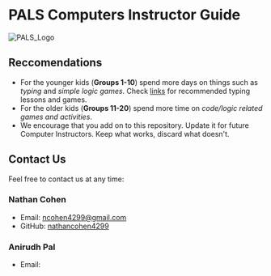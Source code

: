 # PALS Computers Instructor Guide
![PALS_Logo](/PALS_CS_2018/Assets/Misc/PALS.png)

## Reccomendations
* For the younger kids (**Groups 1-10**) spend more days on things such as _typing_ and _simple logic games_. Check [links](../Links.md) for recommended typing lessons and games.
* For the older kids (**Groups 11-20**) spend more time on _code/logic related games and activities_.
* We encourage that you add on to this repository. Update it for future Computer Instructors. Keep what works, discard what doesn't.

## Contact Us
Feel free to contact us at any time:
### Nathan Cohen
* Email: ncohen4299@gmail.com
* GitHub: [nathancohen4299](https://github.com/nathancohen4299)

### Anirudh Pal
* Email:
